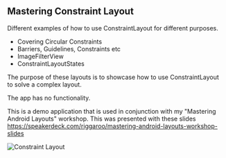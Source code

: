 ## Mastering Constraint Layout

Different examples of how to use ConstraintLayout for different purposes. 
- Covering Circular Constraints
- Barriers, Guidelines, Constraints etc
- ImageFilterView
- ConstraintLayoutStates

The purpose of these layouts is to showcase how to use ConstraintLayout to solve a complex layout.

The app has no functionality.

This is a demo application that is used in conjunction with my "Mastering Android Layouts" workshop.
This was presented with these slides https://speakerdeck.com/riggaroo/mastering-android-layouts-workshop-slides

![Constraint Layout](art/ConstraintLayoutDemo.png "Constraint Layout Demo")

